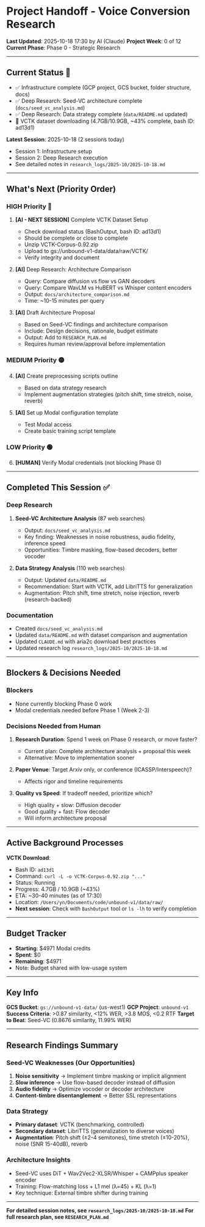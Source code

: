 # Project Handoff - Voice Conversion Research

**Last Updated**: 2025-10-18 17:30 by AI (Claude)
**Project Week**: 0 of 12
**Current Phase**: Phase 0 - Strategic Research

---

## Current Status 🚦

- ✅ Infrastructure complete (GCP project, GCS bucket, folder structure, docs)
- ✅ Deep Research: Seed-VC architecture complete (`docs/seed_vc_analysis.md`)
- ✅ Deep Research: Data strategy complete (`data/README.md` updated)
- 🔄 VCTK dataset downloading (4.7GB/10.9GB, ~43% complete, bash ID: ad13d1)

**Latest Session**: 2025-10-18 (2 sessions today)
- Session 1: Infrastructure setup
- Session 2: Deep Research execution
- See detailed notes in `research_logs/2025-10/2025-10-18.md`

---

## What's Next (Priority Order)

### HIGH Priority 🔴

1. **[AI - NEXT SESSION]** Complete VCTK Dataset Setup
   - Check download status (BashOutput, bash ID: ad13d1)
   - Should be complete or close to complete
   - Unzip VCTK-Corpus-0.92.zip
   - Upload to gs://unbound-v1-data/data/raw/VCTK/
   - Verify integrity and document

2. **[AI]** Deep Research: Architecture Comparison
   - Query: Compare diffusion vs flow vs GAN decoders
   - Query: Compare WavLM vs HuBERT vs Whisper content encoders
   - Output: `docs/architecture_comparison.md`
   - Time: ~10-15 minutes per query

3. **[AI]** Draft Architecture Proposal
   - Based on Seed-VC findings and architecture comparison
   - Include: Design decisions, rationale, budget estimate
   - Output: Add to `RESEARCH_PLAN.md`
   - Requires human review/approval before implementation

### MEDIUM Priority 🟡

4. **[AI]** Create preprocessing scripts outline
   - Based on data strategy research
   - Implement augmentation strategies (pitch shift, time stretch, noise, reverb)

5. **[AI]** Set up Modal configuration template
   - Test Modal access
   - Create basic training script template

### LOW Priority 🟢

6. **[HUMAN]** Verify Modal credentials (not blocking Phase 0)

---

## Completed This Session ✅

### Deep Research
1. **Seed-VC Architecture Analysis** (87 web searches)
   - Output: `docs/seed_vc_analysis.md`
   - Key finding: Weaknesses in noise robustness, audio fidelity, inference speed
   - Opportunities: Timbre masking, flow-based decoders, better vocoder

2. **Data Strategy Analysis** (110 web searches)
   - Output: Updated `data/README.md`
   - Recommendation: Start with VCTK, add LibriTTS for generalization
   - Augmentation: Pitch shift, time stretch, noise injection, reverb (research-backed)

### Documentation
- Created `docs/seed_vc_analysis.md`
- Updated `data/README.md` with dataset comparison and augmentation
- Updated `CLAUDE.md` with aria2c download best practices
- Updated research log `research_logs/2025-10/2025-10-18.md`

---

## Blockers & Decisions Needed

### Blockers
- None currently blocking Phase 0 work
- Modal credentials needed before Phase 1 (Week 2-3)

### Decisions Needed from Human

1. **Research Duration**: Spend 1 week on Phase 0 research, or move faster?
   - Current plan: Complete architecture analysis + proposal this week
   - Alternative: Move to implementation sooner

2. **Paper Venue**: Target Arxiv only, or conference (ICASSP/Interspeech)?
   - Affects rigor and timeline requirements

3. **Quality vs Speed**: If tradeoff needed, prioritize which?
   - High quality + slow: Diffusion decoder
   - Good quality + fast: Flow decoder
   - Will inform architecture proposal

---

## Active Background Processes

**VCTK Download**:
- Bash ID: `ad13d1`
- Command: `curl -L -o VCTK-Corpus-0.92.zip "..."`
- Status: Running
- Progress: 4.7GB / 10.9GB (~43%)
- ETA: ~30-40 minutes (as of 17:30)
- Location: `/Users/yn/Documents/code/unbound-v1/data/raw/`
- **Next session**: Check with `BashOutput` tool or `ls -lh` to verify completion

---

## Budget Tracker

- **Starting**: $4971 Modal credits
- **Spent**: $0
- **Remaining**: $4971
- Note: Budget shared with low-usage system

---

## Key Info

**GCS Bucket**: `gs://unbound-v1-data/` (us-west1)
**GCP Project**: `unbound-v1`
**Success Criteria**: >0.87 similarity, <12% WER, >3.8 MOS, <0.2 RTF
**Target to Beat**: Seed-VC (0.8676 similarity, 11.99% WER)

---

## Research Findings Summary

### Seed-VC Weaknesses (Our Opportunities)
1. **Noise sensitivity** → Implement timbre masking or implicit alignment
2. **Slow inference** → Use flow-based decoder instead of diffusion
3. **Audio fidelity** → Optimize vocoder or decoder architecture
4. **Content-timbre disentanglement** → Better SSL representations

### Data Strategy
- **Primary dataset**: VCTK (benchmarking, controlled)
- **Secondary dataset**: LibriTTS (generalization to diverse voices)
- **Augmentation**: Pitch shift (±2-4 semitones), time stretch (±10-20%), noise (SNR 15-40dB), reverb

### Architecture Insights
- Seed-VC uses DiT + Wav2Vec2-XLSR/Whisper + CAMPplus speaker encoder
- Training: Flow-matching loss + L1 mel (λ=45) + KL (λ=1)
- Key technique: External timbre shifter during training

---

**For detailed session notes, see `research_logs/2025-10/2025-10-18.md`**
**For full research plan, see `RESEARCH_PLAN.md`**
